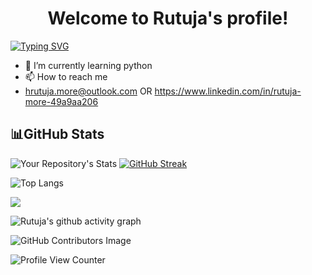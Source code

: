 <h1><center>Welcome to Rutuja's profile!</center></h1> 

[![Typing SVG](https://readme-typing-svg.herokuapp.com?font=Fira+Code&color=26AE40&pause=1000&width=435&lines=I%E2%80%99m+interested+in+AI%2FML.;Always+learning!;Cloud+Enthusiast)](https://git.io/typing-svg)


- 🌱 I’m currently learning python 
- 📫 How to reach me
-  hrutuja.more@outlook.com OR
   https://www.linkedin.com/in/rutuja-more-49a9aa206
   
 <h2>📊GitHub Stats</h2>

![Your Repository's Stats](https://github-readme-stats.vercel.app/api?username=hrutuja-m&show_icons=true&theme=gotham)   [![GitHub Streak](https://github-readme-streak-stats.herokuapp.com?user=hrutuja-m&theme=gotham)](https://git.io/streak-stats)

![Top Langs](https://github-readme-stats.vercel.app/api/top-langs/?username=hrutuja-m&layout=compact&theme=gotham)

<a href="https://github.com/hrutuja-m/AI-Basketball-Analysis"> <img align="center" src="https://github-readme-stats.vercel.app/api/pin/?username=hrutuja-m&theme=gotham&repo=AI-Basketball-Analysis"/>
</a>  

![Rutuja's github activity graph](https://activity-graph.herokuapp.com/graph?username=hrutuja-m&theme=gotham)

![GitHub Contributors Image](https://contrib.rocks/image?repo=hrutuja-m/Rutuja-More )

![Profile View Counter](https://komarev.com/ghpvc/?username=hrutuja-m)
<!--  <a href="https://github.com/hrutuja-m/SAGE">
  <img align="center" src="https://github-readme-stats.vercel.app/api/pin/?username=hrutuja-m&repo=SAGE" />
</a>  -->
